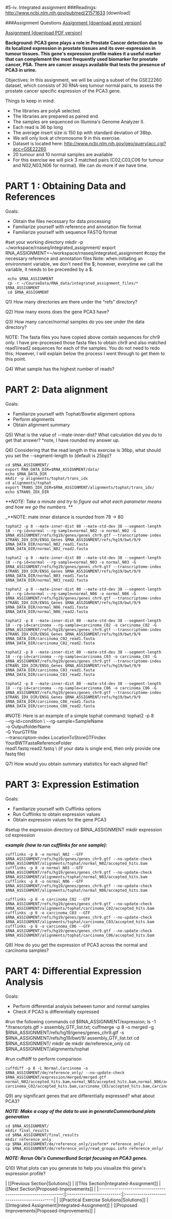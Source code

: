 #5-iv. Integrated assignment
###Readings:
http://www.ncbi.nlm.nih.gov/pubmed/21571633 [download] 


###Assignment Questions
[Assignment [download word version]](https://raw.githubusercontent.com/wiki/griffithlab/rnaseq_tutorial/LectureFiles/cbw-cshl-nygc/2015/assignment_questions_only.doc)

[Assignment [download PDF version]](https://raw.githubusercontent.com/wiki/griffithlab/rnaseq_tutorial/LectureFiles/cbw-cshl-nygc/2015/assignment_questions_only.pdf)


**Background: PCA3 gene plays a role in Prostate Cancer detection due to its localized expression in prostate tissues and its over-expression in tumour tissues. This gene's expression profile makes it a useful marker that can complement the most frequently used biomarker for prostate cancer, PSA.  There are cancer assays available that tests the presence of PCA3 in urine.** 

Objectives: In this assignment, we will be using a subset of the GSE22260 dataset, which consists of 30 RNA-seq tumour normal pairs, to assess the prostate cancer specific expression of the PCA3 gene. 

Things to keep in mind:

- The libraries are polyA selected.
- The libraries are prepared as paired end.
- The samples are sequenced on Illumina's Genome Analyzer II.
- Each read is 36 bp long
- The average insert size is 150 bp with standard deviation of 38bp.
- We will only look at chromosome 9 in this exercise. 
- Dataset is located here: http://www.ncbi.nlm.nih.gov/geo/query/acc.cgi?acc=GSE22260
- 20 tumour and 10 normal samples are available
- For this exercise we will pick 3 matched pairs (C02,C03,C06 for tumour and N02,N03,N06 for normal). We can do more if we have time.

# PART 1 : Obtaining Data and References

Goals:
- Obtain the files necessary for data processing
- Familiarize yourself with reference and annotation file format
- Familiarize yourself with sequence FASTQ format

#set your working directory
      mkdir -p ~/workspace/rnaseq/integrated_assignment/
      export RNA_ASSIGNMENT=~/workspace/rnaseq/integrated_assignment
#copy the necessary reference and annotation files
Note: when initiating an environment variable, we don't need the $; however, everytime we call the variable, it needs to be preceeded by a $.

     echo $RNA_ASSIGNMENT
     cp -r ~/CourseData/RNA_data/integrated_assignment_files/* $RNA_ASSIGNMENT
     cd $RNA_ASSIGNMENT


Q1) How many directories are there under the “refs” directory? 


Q2)  How many exons does the gene PCA3 have?


Q3) How many cancer/normal samples do you see under the data directory?

NOTE: The fasta files you have copied above contain sequences for chr9 only. I have pre-processed those fasta files to obtain chr9 and also matched read1/read2 sequences for each of the samples. You do not need to redo this; However, I will explain below the process I went through to get them to this point.

Q4) What sample has the highest number of reads?


# PART 2: Data alignment

Goals:
- Familiarize yourself with Tophat/Bowtie alignment options
- Perform alignments
- Obtain alignment summary

Q5) What is the value of --mate-inner-dist? What calculation did you do to get that answer?
*note, I have rounded my answer up.

Q6) Considering that the read length in this exercise is 36bp, what should you set the --segment-length to (default is 25bp)?

    cd $RNA_ASSIGNMENT/
    export RNA_DATA_DIR=$RNA_ASSIGNMENT/data/
    echo $RNA_DATA_DIR
    mkdir -p alignments/tophat/trans_idx
    cd alignments/tophat
    export TRANS_IDX_DIR=$RNA_ASSIGNMENT/alignments/tophat/trans_idx/
    echo $TRANS_IDX_DIR

_**NOTE: Take a minute and try to figure out what each parameter means and how we go the numbers. **_

_**NOTE: mate inner distance is rounded from 78 -> 80 

    tophat2 -p 8 --mate-inner-dist 80 --mate-std-dev 38 --segment-length 18 --rg-id=normal --rg-sample=normal_N02 -o normal_N02 -G $RNA_ASSIGNMENT/refs/hg19/genes/genes_chr9.gtf --transcriptome-index $TRANS_IDX_DIR/ENSG_Genes $RNA_ASSIGNMENT/refs/hg19/bwt/9/9 $RNA_DATA_DIR/normal_N02_read1.fasta $RNA_DATA_DIR/normal_N02_read2.fasta

    tophat2 -p 8 --mate-inner-dist 80 --mate-std-dev 38 --segment-length 18 --rg-id=normal --rg-sample=normal_N03 -o normal_N03 -G $RNA_ASSIGNMENT/refs/hg19/genes/genes_chr9.gtf --transcriptome-index $TRANS_IDX_DIR/ENSG_Genes $RNA_ASSIGNMENT/refs/hg19/bwt/9/9 $RNA_DATA_DIR/normal_N03_read1.fasta $RNA_DATA_DIR/normal_N03_read2.fasta

    tophat2 -p 8 --mate-inner-dist 80 --mate-std-dev 38 --segment-length 18 --rg-id=normal --rg-sample=normal_N06 -o normal_N06 -G $RNA_ASSIGNMENT/refs/hg19/genes/genes_chr9.gtf --transcriptome-index $TRANS_IDX_DIR/ENSG_Genes $RNA_ASSIGNMENT/refs/hg19/bwt/9/9 $RNA_DATA_DIR/normal_N06_read1.fasta $RNA_DATA_DIR/normal_N06_read2.fasta

    tophat2 -p 8 --mate-inner-dist 80 --mate-std-dev 38 --segment-length 18 --rg-id=carcinoma --rg-sample=carcinoma_C02 -o carcinoma_C02 -G $RNA_ASSIGNMENT/refs/hg19/genes/genes_chr9.gtf --transcriptome-index $TRANS_IDX_DIR/ENSG_Genes $RNA_ASSIGNMENT/refs/hg19/bwt/9/9 $RNA_DATA_DIR/carcinoma_C02_read1.fasta $RNA_DATA_DIR/carcinoma_C02_read2.fasta

    tophat2 -p 8 --mate-inner-dist 80 --mate-std-dev 38 --segment-length 18 --rg-id=carcinoma --rg-sample=carcinoma_C03 -o carcinoma_C03 -G $RNA_ASSIGNMENT/refs/hg19/genes/genes_chr9.gtf --transcriptome-index $TRANS_IDX_DIR/ENSG_Genes $RNA_ASSIGNMENT/refs/hg19/bwt/9/9 $RNA_DATA_DIR/carcinoma_C03_read1.fasta $RNA_DATA_DIR/carcinoma_C03_read2.fasta

    tophat2 -p 8 --mate-inner-dist 80 --mate-std-dev 38 --segment-length 18 --rg-id=carcinoma --rg-sample=carcinoma_C06 -o carcinoma_C06 -G $RNA_ASSIGNMENT/refs/hg19/genes/genes_chr9.gtf --transcriptome-index $TRANS_IDX_DIR/ENSG_Genes $RNA_ASSIGNMENT/refs/hg19/bwt/9/9 $RNA_DATA_DIR/carcinoma_C06_read1.fasta $RNA_DATA_DIR/carcinoma_C06_read2.fasta

#NOTE: Here is an example of a simple tophat command:
    tophat2 -p 8 \
    --rg-id=condition \ 
    --rg-sample=SampleName \
    -o OutputfolderName \
    -G YourGTFfile \
    --transcriptom-index LocationToStoreGTFIndex \
    YourBWTFastaReferenceFolder \
    read1.fastq read2.fastq \ (if your data is single end, then only provide one fastq file)


Q7) How would you obtain summary statistics for each aligned file?

# PART 3: Expression Estimation

Goals:
- Familiarize yourself with Cufflinks options
- Run Cufflinks to obtain expression values
- Obtain expression values for the gene PCA3
    
#setup the expression directory
    cd $RNA_ASSIGNMENT
    mkdir expression
    cd expression

_**example (how to run cufflinks for one sample):**_

    cufflinks -p 8 -o normal_N02 --GTF $RNA_ASSIGNMENT/refs/hg19/genes/genes_chr9.gtf --no-update-check $RNA_ASSIGNMENT/alignments/tophat/normal_N02/accepted_hits.bam 
    cufflinks -p 8 -o normal_N03 --GTF $RNA_ASSIGNMENT/refs/hg19/genes/genes_chr9.gtf --no-update-check $RNA_ASSIGNMENT/alignments/tophat/normal_N03/accepted_hits.bam 
    cufflinks -p 8 -o normal_N06 --GTF $RNA_ASSIGNMENT/refs/hg19/genes/genes_chr9.gtf --no-update-check $RNA_ASSIGNMENT/alignments/tophat/normal_N06/accepted_hits.bam 

    cufflinks -p 8 -o carcinoma_C02 --GTF $RNA_ASSIGNMENT/refs/hg19/genes/genes_chr9.gtf --no-update-check $RNA_ASSIGNMENT/alignments/tophat/carcinoma_C02/accepted_hits.bam 
    cufflinks -p 8 -o carcinoma_C03 --GTF $RNA_ASSIGNMENT/refs/hg19/genes/genes_chr9.gtf --no-update-check $RNA_ASSIGNMENT/alignments/tophat/carcinoma_C03/accepted_hits.bam 
    cufflinks -p 8 -o carcinoma_C06 --GTF $RNA_ASSIGNMENT/refs/hg19/genes/genes_chr9.gtf --no-update-check $RNA_ASSIGNMENT/alignments/tophat/carcinoma_C06/accepted_hits.bam 

Q8) How do you get the expression of PCA3 across the normal and carcinoma samples?


# PART 4: Differential Expression Analysis 

Goals:
- Perform differential analysis between tumor and normal samples
- Check if PCA3 is differentially expressed

#run the following commands
      cd $RNA_ASSIGNMENT/expression;
      ls -1 */transcripts.gtf > assembly_GTF_list.txt;
      cuffmerge -p 8 -o merged -g $RNA_ASSIGNMENT/refs/hg19/genes/genes_chr9.gtf -s $RNA_ASSIGNMENT/refs/hg19/bwt/9/ assembly_GTF_list.txt
      cd $RNA_ASSIGNMENT/
      mkdir de
      mkdir de/reference_only
      cd $RNA_ASSIGNMENT/alignments/tophat

#run cuffdiff to perform comparison

    cuffdiff -p 8 -L Normal,Carcinoma -o $RNA_ASSIGNMENT/de/reference_only/ --no-update-check $RNA_ASSIGNMENT/expression/merged/merged.gtf normal_N02/accepted_hits.bam,normal_N03/accepted_hits.bam,normal_N06/accepted_hits.bam carcinoma_C02/accepted_hits.bam,carcinoma_C03/accepted_hits.bam,carcinoma_C06/accepted_hits.bam

Q9) any significant genes that are differentially expressed? what about PCA3? 

_**NOTE: Make a copy of the data to use in generateCummerbund plots generation**_

    cd $RNA_ASSIGNMENT/
    mkdir final_results
    cd $RNA_ASSIGNMENT/final_results
    mkdir reference_only
    cp $RNA_ASSIGNMENT/de/reference_only/isoform* reference_only/
    cp $RNA_ASSIGNMENT/de/reference_only/read_groups.info reference_only/

_**NOTE: Rerun Obi's CummerBund Script focusing on PCA3 genes.**_

Q10) What plots can you generate to help you visualize this gene's expression profile?

| [[Previous Section|Solutions]]       | [[This Section|Integrated-Assignment]] | [[Next Section|Proposed-Improvements]]   |
|:------------------------------------------------------------:|:--------------------------:|:-------------------------------------------:|
| [[Practical Exercise Solutions|Solutions]] | [[Integrated Assignment|Integrated-Assignment]]    | [[Proposed Improvements|Proposed-Improvements]] |
